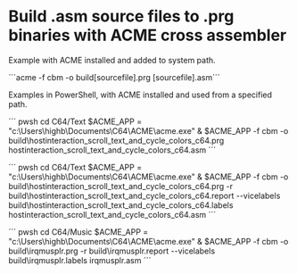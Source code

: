 # Build .asm source files to .prg binaries with ACME cross assembler

Example with ACME installed and added to system path.

´´´acme -f cbm -o build\[sourcefile].prg [sourcefile].asm´´´


Examples in PowerShell, with ACME installed and used from a specified path.

´´´ pwsh
cd C64/Text
$ACME_APP = "c:\Users\highb\Documents\C64\ACME\acme.exe"
& $ACME_APP -f cbm -o build\hostinteraction_scroll_text_and_cycle_colors_c64.prg hostinteraction_scroll_text_and_cycle_colors_c64.asm
´´´

´´´ pwsh
cd C64/Text
$ACME_APP = "c:\Users\highb\Documents\C64\ACME\acme.exe"
& $ACME_APP -f cbm -o build\hostinteraction_scroll_text_and_cycle_colors_c64.prg -r build\hostinteraction_scroll_text_and_cycle_colors_c64.report --vicelabels build\hostinteraction_scroll_text_and_cycle_colors_c64.labels hostinteraction_scroll_text_and_cycle_colors_c64.asm
´´´

´´´ pwsh
cd C64/Music
$ACME_APP = "c:\Users\highb\Documents\C64\ACME\acme.exe"
& $ACME_APP -f cbm -o build\irqmusplr.prg -r build\irqmusplr.report --vicelabels build\irqmusplr.labels irqmusplr.asm
´´´
